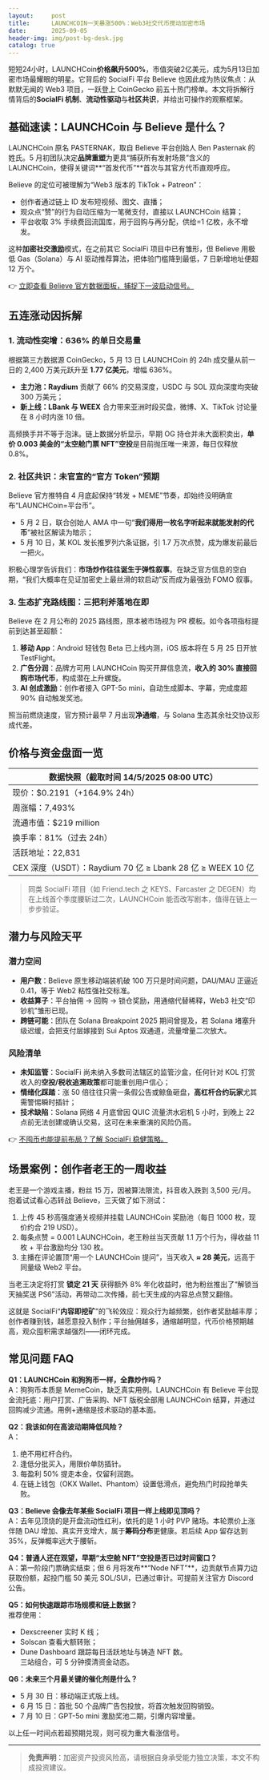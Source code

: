 ```yaml
---
layout:     post
title:      LAUNCHCOIN一天暴涨500%：Web3社交代币搅动加密市场
date:       2025-09-05
header-img: img/post-bg-desk.jpg
catalog: true
---
```


短短24小时，LAUNCHCoin**价格飙升500%**，市值突破2亿美元，成为5月13日加密市场最耀眼的明星。它背后的 SocialFi 平台 Believe 也因此成为热议焦点：从默默无闻的 Web3 项目，一跃登上 CoinGecko 前五十热门榜单。本文将拆解行情背后的**SocialFi 机制**、**流动性驱动**与**社区共识**，并给出可操作的观察框架。

## 基础速读：LAUNCHCoin 与 Believe 是什么？

LAUNCHCoin 原名 PASTERNAK，取自 Believe 平台创始人 Ben Pasternak 的姓氏。5 月初团队决定**品牌重塑**为更具“捕获所有发射场景”含义的 LAUNCHCoin，使得关键词**“首发代币”**首次与其官方代币直观呼应。

Believe 的定位可被理解为“Web3 版本的 TikTok + Patreon”：  
- 创作者通过链上 ID 发布短视频、图文、直播；  
- 观众点“赞”的行为自动压缩为一笔微支付，直接以 LAUNCHCoin 结算；  
- 平台收取 3% 手续费回流国库，用于回购与再分配，供给=1 亿枚，永不增发。  

这种**加密社交激励**模式，在之前其它 SocialFi 项目中已有雏形，但 Believe 用极低 Gas（Solana）与 AI 驱动推荐算法，把体验门槛降到最低，7 日新增地址便超 12 万个。

👉 [立即查看 Believe 官方数据面板，捕捉下一波启动信号。](https://okxdog.com/)

## 五连涨动因拆解

### 1. 流动性突增：636% 的单日交易量

根据第三方数据源 CoinGecko，5 月 13 日 LAUNCHCoin 的 24h 成交量从前一日的 2,400 万美元跃升至 **1.77 亿美元**，增幅 636%。

- **主力池：Raydium** 贡献了 66% 的交易深度，USDC 与 SOL 双向深度均突破 300 万美元；  
- **新上线：LBank 与 WEEX** 合力带来亚洲时段买盘，微博、X、TikTok 讨论量在 8 小时内涨 10 倍。

高频换手并不等于泡沫。链上数据分析显示，早期 OG 持仓并未大面积卖出，**单价 0.003 美金的“太空舱门票 NFT”空投**是目前抛压唯一来源，每日仅释放 0.8%。

### 2. 社区共识：未官宣的“官方 Token”预期

Believe 官方推特自 4 月底起保持“转发 + MEME”节奏，却始终没明确宣布“LAUNCHCoin=平台币”。  
- 5 月 2 日，联合创始人 AMA 中一句“**我们得用一枚名字听起来就能发射的代币**”被社区解读为暗示；  
- 5 月 10 日，某 KOL 发长推罗列六条证据，引 1.7 万次点赞，成为爆发前最后一把火。

积极心理学告诉我们：**市场炒作往往诞生于弹性叙事**。在缺乏官方信息的空白期，“我们大概率在见证加密史上最丝滑的软启动”反而成为最强劲 FOMO 叙事。

### 3. 生态扩充路线图：三把利斧落地在即

Believe 在 2 月公布的 2025 路线图，原本被市场视为 PR 模板。如今各项指标提前到达甚至超额：

1. **移动 App**：Android 轻钱包 Beta 已上线内测，iOS 版本将在 5 月 25 日开放 TestFlight。  
2. **广告分润**：品牌方可用 LAUNCHCoin 购买开屏信息流，**收入的 30% 直接回购市场代币**，构成潜在上升螺旋。  
3. **AI 创成激励**：创作者接入 GPT-5o mini，自动生成脚本、字幕，完成度超 90% 自动触发奖池。  

照当前燃烧速度，官方预计最早 7 月出现**净通缩**，与 Solana 生态其余社交协议形成代差。

## 价格与资金盘面一览

| 数据快照（截取时间 14/5/2025 08:00 UTC） |
| --- |
| 现价：$0.2191（+164.9% 24h） |
| 周涨幅：7,493% |
| 流通市值：$219 million |
| 换手率：81%（过去 24h） |
| 活跃地址：22,831 |
| CEX 深度（USDT）：Raydium 70 亿 ≥ Lbank 28 亿 ≥ WEEX 10 亿 |

> 同类 SocialFi 项目（如 Friend.tech 之 KEYS、Farcaster 之 DEGEN）均在上线首个季度腰斩过二次，LAUNCHCoin 能否改写剧本，值得在链上一步步验证。

## 潜力与风险天平

### 潜力空间  
- **用户数**：Believe 原生移动端装机破 100 万只是时间问题，DAU/MAU 正逼近 0.41，等于 Web2 粘性强社交标准。  
- **收益算子**：平台抽佣 → 回购 → 锁仓奖励，用通缩代替稀释，Web3 社交“印钞机”雏形已现。  
- **跨链可能**：团队在 Solana Breakpoint 2025 期间曾提及，若 Solana 堵塞升级迟缓，会把支付层嫁接到 Sui Aptos 双通道，流量增量二次放大。

### 风险清单  
- **未知监管**：SocialFi 尚未纳入多数司法辖区的监管沙盒，任何针对 KOL 打赏收入的**空投/税收追溯政策**都可能重创用户信心；  
- **情绪化踩踏**：涨 50 倍往往只需一条假公告或鲸鱼砸盘，**高杠杆合约玩家**尤其需警惕瞬时插针；  
- **技术缺陷**：Solana 网络 4 月底曾因 QUIC 流量洪水宕机 5 小时，到晚上 22 点前无法创建或确认交易，这可在未来重演的风险仍高。

👉 [不囤币也能提前布局？了解 SocialFi 稳健策略。](https://okxdog.com/)

## 场景案例：创作者老王的一周收益

老王是一个游戏主播，粉丝 15 万，因被算法限流，抖音收入跌到 3,500 元/月。抱着试试看心态转战 Believe，三天做了如下测试：

1. 上传 45 秒高强度通关视频并挂载 LAUNCHCoin 奖励池（每日 1000 枚，现价约合 219 USD）。  
2. 每条点赞 = 0.001 LAUNCHCoin，老王粉丝当天贡献 1.1 万个行为，得收益 11 枚 + 平台激励均分 130 枚。  
3. 主播在评论置顶“用一个 LAUNCHCoin 提问”，当天收入 **≈ 28 美元**，远高于同量级 Web2 平台。

当老王决定将打赏 **锁定 21 天** 获得额外 8% 年化收益时，他为粉丝推出了“解锁当天抽奖送 PS6”活动，再带动二次传播，前七天生成的内容总点赞又翻倍。  

这就是 SocialFi“**内容即挖矿**”的飞轮效应：观众行为越频繁，创作者奖励越丰厚；创作者赚到钱，越愿意投入制作；平台抽佣越多，通缩越明显，代币价格预期越高，观众囤积需求越强烈——闭环完成。

## 常见问题 FAQ

**Q1：LAUNCHCoin 和狗狗币一样，全靠炒作吗？**  
A：狗狗币本质是 MemeCoin，缺乏真实用例。LAUNCHCoin 有 Believe 平台现金流托底：用户打赏、广告采购、NFT 版税全部用 LAUNCHCoin 结算，并通过回购减少流通。用例+通缩是技术驱动的基本面。

**Q2：我该如何在高波动期降低风险？**  
A：  
1. 绝不用杠杆合约。  
2. 逢低分批买入，用限价单防插针。  
3. 每盈利 50% 提走本金，仅留利润跑。  
4. 在链上钱包（OKX Wallet、Phantom）设置低滑点，避免热门时段抢单失败。

**Q3：Believe 会像去年某些 SocialFi 项目一样上线即见顶吗？**  
A：去年见顶烧的是开盘流动性红利，依托的是 1 小时 PVP 赌场。本轮票价上涨伴随 DAU 增加、真实开支增大，属于**筹码分布**更健康。若后续 App 留存达到 35%，反弹概率远大于腰斩。

**Q4：普通人还在观望，早期“太空舱 NFT”空投是否已过时间窗口？**  
A：第一阶段门票确实结束；但 6 月将发布**“Node NFT”**，边贡献节点算力边获取份额，起投门槛 50 美元 SOL/SUI，已通过审计。可提前关注官方 Discord 公告。

**Q5：如何快速跟踪市场规模和链上数据？**  
推荐使用：  
- Dexscreener 实时 K 线；  
- Solscan 查看大额转账；  
- Dune Dashboard 跟踪每日活跃地址与铸造 NFT 数。  
三站组合，可 5 分钟摸清资金动态。

**Q6：未来三个月最关键的催化剂是什么？**  
- 5 月 30 日：移动端正式版上线。  
- 6 月 15 日：首批 50 个品牌广告包投放，将首次触发回购销毁。  
- 7 月 10 日：GPT-5o mini 激励奖池二期，引爆内容增量。  

以上任一时间点若超预期兑现，则可视为重大看涨信号。

---

> **免责声明**：加密资产投资风险高，请根据自身承受能力独立决策，本文不构成投资建议。